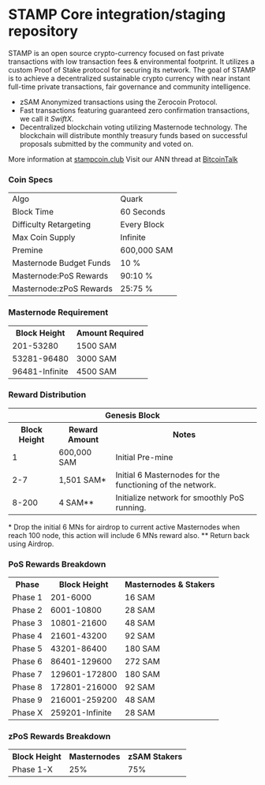 STAMP Core integration/staging repository
=====================================

STAMP is an open source crypto-currency focused on fast private transactions with low transaction fees & environmental footprint. It utilizes a custom Proof of Stake protocol for securing its network. The goal of STAMP is to achieve a decentralized sustainable crypto currency with near instant full-time private transactions, fair governance and community intelligence.
- zSAM Anonymized transactions using the Zerocoin Protocol.
- Fast transactions featuring guaranteed zero confirmation transactions, we call it _SwiftX_.
- Decentralized blockchain voting utilizing Masternode technology. The blockchain will distribute monthly treasury funds based on successful proposals submitted by the community and voted on.

More information at [stampcoin.club](https://stampcoin.club) Visit our ANN thread at [BitcoinTalk](http://www.bitcointalk.org/index.php?topic=)

### Coin Specs
<table>
<tr><td>Algo</td><td>Quark</td></tr>
<tr><td>Block Time</td><td>60 Seconds</td></tr>
<tr><td>Difficulty Retargeting</td><td>Every Block</td></tr>
<tr><td>Max Coin Supply</td><td>Infinite</td></tr>
<tr><td>Premine</td><td>600,000 SAM</td></tr>
<tr><td>Masternode Budget Funds</td><td>10 %</td></tr>
<tr><td>Masternode:PoS Rewards</td><td>90:10 %</td></tr>
<tr><td>Masternode:zPoS Rewards</td><td>25:75 %</td></tr>
</table>

### Masternode Requirement

<table>
  <th>Block Height</th><th>Amount Required</th>
  <tr><td>201-53280</td><td>1500 SAM</td></tr>
  <tr><td>53281-96480</td><td>3000 SAM</td></tr>
  <tr><td>96481-Infinite</td><td>4500 SAM</td></tr>
</table>

### Reward Distribution

<table>
<th colspan=4>Genesis Block</th>
<tr><th>Block Height</th><th>Reward Amount</th><th>Notes</th></tr>
<tr><td>1</td><td>600,000 SAM</td><td>Initial Pre-mine</td></tr>
<tr><td>2-7</td><td>1,501 SAM*</td><td>Initial 6 Masternodes for the functioning of the network.</td></tr>
<tr><td>8-200</td><td>4 SAM**</td><td>Initialize network for smoothly PoS running.</td></tr>
</table>
*  Drop the initial 6 MNs for airdrop to current active Masternodes when reach 100 node, this action will include 6 MNs reward also.
** Return back using Airdrop.

### PoS Rewards Breakdown

<table>
<th>Phase</th><th>Block Height</th><th>Masternodes & Stakers</th>
<tr><td>Phase 1</td><td>201-6000</td><td>16 SAM</td></tr>
<tr><td>Phase 2</td><td>6001-10800</td><td>28 SAM</td></tr>
<tr><td>Phase 3</td><td>10801-21600</td><td>48 SAM</td></tr>
<tr><td>Phase 4</td><td>21601-43200</td><td>92 SAM</td></tr>
<tr><td>Phase 5</td><td>43201-86400</td><td>180 SAM</td></tr>
<tr><td>Phase 6</td><td>86401-129600</td><td>272 SAM</td></tr>
<tr><td>Phase 7</td><td>129601-172800</td><td>180 SAM</td></tr>
<tr><td>Phase 8</td><td>172801-216000</td><td>92 SAM</td></tr>
<tr><td>Phase 9</td><td>216001-259200</td><td>48 SAM</td></tr>
<tr><td>Phase X</td><td>259201-Infinite</td><td>28 SAM</td></tr>
</table>

### zPoS Rewards Breakdown

<table>
<th>Block Height</th><th>Masternodes</th><th>zSAM Stakers</th>
<tr><td>Phase 1-X</td><td>25%</td><td>75%</td></tr>
</table>

